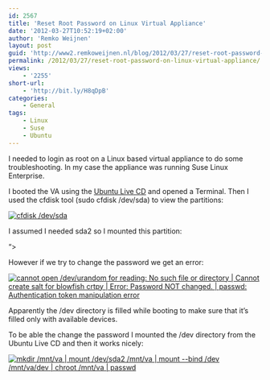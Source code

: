 ```yaml
---
id: 2567
title: 'Reset Root Password on Linux Virtual Appliance'
date: '2012-03-27T10:52:19+02:00'
author: 'Remko Weijnen'
layout: post
guid: 'http://www2.remkoweijnen.nl/blog/2012/03/27/reset-root-password-on-linux-virtual-appliance/'
permalink: /2012/03/27/reset-root-password-on-linux-virtual-appliance/
views:
    - '2255'
short-url:
    - 'http://bit.ly/H8qDpB'
categories:
    - General
tags:
    - Linux
    - Suse
    - Ubuntu
---
```


I needed to login as root on a Linux based virtual appliance to do some troubleshooting. In my case the appliance was running Suse Linux Enterprise.

I booted the VA using the [Ubuntu Live CD](http://www.ubuntu.com/download/ubuntu/download) and opened a Terminal. Then I used the cfdisk tool (sudo cfdisk /dev/sda) to view the partitions:

[![cfdisk /dev/sda](http://192.168.40.25:8081/wp-content/uploads/2012/03/image_thumb23.png "Terminal")](http://192.168.40.25:8081/wp-content/uploads/2012/03/image23.png)

I assumed I needed sda2 so I mounted this partition:

 “&gt;

However if we try to change the password we get an error:

[![cannot open /dev/urandom for reading: No such file or directory | Cannot create salt for blowfish crtpy | Error: Password NOT changed. | passwd: Authentication token manipulation error](http://192.168.40.25:8081/wp-content/uploads/2012/03/image_thumb24.png "chroot /mnt/va")](http://192.168.40.25:8081/wp-content/uploads/2012/03/image24.png)

Apparently the /dev directory is filled while booting to make sure that it’s filled only with available devices.

To be able the change the password I mounted the /dev directory from the Ubuntu Live CD and then it works nicely:

[![mkdir /mnt/va | mount /dev/sda2 /mnt/va | mount --bind /dev /mnt/va/dev | chroot /mnt/va | passwd](http://192.168.40.25:8081/wp-content/uploads/2012/03/image_thumb25.png "Terminal")](http://192.168.40.25:8081/wp-content/uploads/2012/03/image25.png)